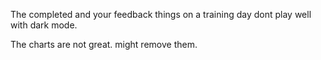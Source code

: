 The completed and your feedback things on a training day dont play well with dark mode.

The charts are not great. might remove them.

